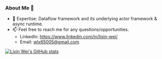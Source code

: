 ### About Me 🌱
- 🔭 Expertise: Dataflow framework and its underlying actor framework & async runtime.
- 📫 Feel free to reach me for any questions/opportunities.
  - LinkedIn: https://www.linkedin.com/in/lixin-wei/
  - Email: wlx65005@gmail.com

[![Lixin Wei's GitHub stats](https://github-readme-stats.vercel.app/api?theme=vue&username=lixin-wei&include_all_commits=true&count_private=true&hide_rank=true&hide=contribs&show=prs_merged&show_icons=true&theme=nord)](https://github.com/lixin-wei)
<!--
**lixin-wei/lixin-wei** is a ✨ _special_ ✨ repository because its `README.md` (this file) appears on your GitHub profile.

Here are some ideas to get you started:

- 🔭 I’m currently working on ...
- 🌱 I’m currently learning ...
- 👯 I’m looking to collaborate on ...
- 🤔 I’m looking for help with ...
- 💬 Ask me about ...
- 📫 How to reach me: ...
- 😄 Pronouns: ...
- ⚡ Fun fact: ...
-->
